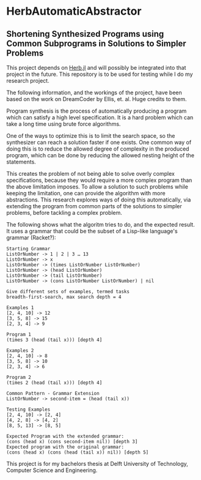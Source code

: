 # HerbAutomaticAbstractor
## Shortening Synthesized Programs using Common Subprograms in Solutions to Simpler Problems

This project depends on
[Herb.jl](https://herb-ai.github.io/) and will possibly be integrated into that project in the future. This repository is to be used for testing while I do my research project.

The following information, and the workings of the project, have been based on the work on DreamCoder by Ellis, et. al. Huge credits to them.

Program synthesis is the process of automatically producing a program which can satisfy a high level specification. It is a hard problem which can take a long time using brute force algorithms.

One of the ways to optimize this is to limit the search space, so the synthesizer can reach a solution faster if one exists. One common way of doing this is to reduce the allowed degree of complexity in the produced program, which can be done by reducing the allowed nesting height of the statements.

This creates the problem of not being able to solve overly complex specifications, because they would require a more complex program than the above limitation imposes. To allow a solution to such problems while keeping the limitation, one can provide the algorithm with more abstractions. This research explores ways of doing this automatically, via extending the program from common parts of the solutions to simpler problems, before tackling a complex problem.

The following shows what the algoritm tries to do, and the expected result. It uses a grammar that could be the subset of a Lisp-like language's grammar (Racket?):

```
Starting Grammar
ListOrNumber -> 1 | 2 | 3 … 13
ListOrNumber -> x
ListOrNumber -> (times ListOrNumber ListOrNumber)
ListOrNumber -> (head ListOrNumber)
ListOrNumber -> (tail ListOrNumber)
ListOrNumber -> (cons ListOrNumber ListOrNumber) | nil

Give different sets of examples, termed tasks
breadth-first-search, max search depth = 4

Examples 1
[2, 4, 10] -> 12
[3, 5, 8] -> 15
[2, 3, 4] -> 9

Program 1
(times 3 (head (tail x))) [depth 4]

Examples 2
[2, 4, 10] -> 8
[3, 5, 8] -> 10
[2, 3, 4] -> 6

Program 2
(times 2 (head (tail x))) [depth 4]

Common Pattern - Grammar Extension
ListOrNumber -> second-item = (head (tail x))

Testing Examples
[2, 4, 10] -> [2, 4]
[4, 2, 8] -> [4, 2]
[8, 5, 13] -> [8, 5]

Expected Program with the extended grammar:
(cons (head x) (cons second-item nil)) [depth 3]
Expected program with the original grammar:
(cons (head x) (cons (head (tail x)) nil)) [depth 5]
```

This project is for my bachelors thesis at Delft University of Technology, Computer Science and Engineering.